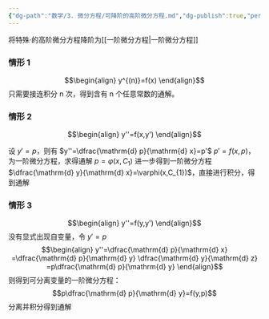 ```yaml
---
{"dg-path":"数学/3. 微分方程/可降阶的高阶微分方程.md","dg-publish":true,"permalink":"/数学/3. 微分方程/可降阶的高阶微分方程/","dgPassFrontmatter":true,"noteIcon":"","created":"2024-09-14T09:42:54.306+08:00","updated":"2025-04-14T11:44:44.680+08:00"}
---
```



将特殊·的高阶微分方程降阶为[[一阶微分方程\|一阶微分方程]]
### 情形 1
$$\begin{align}
y^{(n)}=f(x)
\end{align}$$
只需要接连积分 n 次，得到含有 n 个任意常数的通解。

### 情形 2
$$\begin{align}
y''=f(x,y')
\end{align}$$

设 $y'=p$，则有 $y''=\dfrac{\mathrm{d} p}{\mathrm{d} x}=p'$
$p'=f(x,p)$，为一阶微分方程，求得通解 $p=\varphi(x,C_{1})$
进一步得到一阶微分方程 $\dfrac{\mathrm{d} y}{\mathrm{d} x}=\varphi(x,C_{1})$，直接进行积分，得到通解


### 情形 3
$$\begin{align}
y''=f(y,y')
\end{align}$$
没有显式出现自变量，令 $y'=p$
$$\begin{align}
y''=\dfrac{\mathrm{d} p}{\mathrm{d} x} =\dfrac{\mathrm{d} p}{\mathrm{d} y} \dfrac{\mathrm{d} y}{\mathrm{d} z} =p\dfrac{\mathrm{d} p}{\mathrm{d} y}     
\end{align}$$
则得到可分离变量的一阶微分方程：
$$p\dfrac{\mathrm{d} p}{\mathrm{d} y}=f(y,p)$$
分离并积分得到通解

